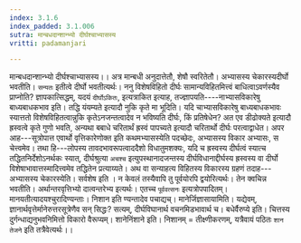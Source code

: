 ```yaml
---
index: 3.1.6
index_padded: 3.1.006
sutra: मान्बधदान्शान्भ्यो दीर्घश्चाभ्यासस्य
vritti: padamanjari

---
```

मान्बधदान्शान्भ्यो दीर्घश्चाभ्यासस्य।। अत्र मान्बधी अनुदात्तेतौ, शेषौ स्वरितेतौ। अभ्यासस्य चेकारस्यदीर्घो भवतीति। `सन्यतः` इतीत्वे दीर्घो भवतीत्यर्थः। ननु विशेषविहितो दीर्घः सामान्यविहितमित्त्वं बाधित्वाऽवर्णस्यैव प्राप्नोति? ज्ञापकात्सिद्धम्, यदयं `दीर्घोऽकितः`, इत्यत्राकित इत्याह, तज्ज्ञापयति----नाभ्यासविकारेषु बाध्यबाधकभाव इति। तद्धि यंयम्यते इत्यादौ नुकि कृते मा भूदिति। यदि चाभ्यासविकारेषु बाध्यबाधकभावः स्यात्ततो विशेषविहितत्वान्नुकि कृतेऽनजन्तत्वादेव न भविष्यति दीर्घः, किं प्रतिषेधेन? अत एव डीढोक्यते इत्यादौ ह्रस्वत्वे कृते गुणो भवति, अन्यथा बबाधे चरितार्थं ह्रस्वं पापच्यते इत्यादौ चरितार्थो दीर्घः परत्वाद्वाधेत।
अपर आह---सूत्रोपात्त एवार्थो वृत्तिकारेणोक्त इति कथमभ्यासस्येति पदच्छेदः, अभ्यासस्य विकार अभ्यासः, स चेत्त्वमेव। तथा हि---लोपस्य तावदभावरूपत्वाददैशो विधातुमशक्यः, यदि च ह्रस्वस्य दीर्घत्वं स्यात्च तद्धितनिर्देशोऽनर्थकः स्यात्, दीर्घश्रुत्या `अचश्च` इत्युपस्थानादजन्तस्य दीर्घविधानाद्दीर्घस्य ह्रस्वस्य वा दीर्घो विशेषाभावात्तस्मादित्त्वमेव तद्धितेन प्रत्याय्यते। अथ वा सन्याहत्य विहितस्य विकारस्य ग्रहणं तदाह---अभ्यासस्य चेकारस्येति। सर्वशेष इति । न केवलं तस्यैवापि तु पूर्वयोरपि द्वयोरित्यर्थः। तेन क्वचिन्न भवतीति। अर्थान्तरवृत्तिभ्यो दात्वन्तरेभ्य इत्यर्थः। एतच्च `पूर्ववत्सनः` इत्यत्रोपपादितम्। मानयतीत्यादयश्चुरादिण्यन्ताः। निशान इति ण्यन्तादेव पचाद्यच्। मानेर्जिज्ञासायामिति। यद्येवम्, ज्ञानार्थवृत्तेर्मानेरुत्तरसूत्रेणैव सन् सिद्धः? सत्यम्, दीर्घविघानार्थ वचनमिडभावार्थ च। बधेर्वैरुप्ये इति। चित्तस्य दुर्गन्धाद्यनुभवनिमित्तो विकारो वैरूप्यम्। शानेनिंशाने इति। निशानम् = तीक्ष्णीकरणम्, यत्रैवायं पठितः `शान तेजने` इति तत्रैवेत्यर्थः।।